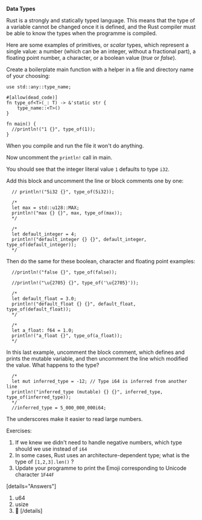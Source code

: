 **Data Types**

Rust is a strongly and statically typed language. This means that the type of a variable cannot be changed once it is defined, and the Rust compiler must be able to know the types when the programme is compiled.

Here are some examples of primitives, or _scalar_ types, which represent a single value: a number (which can be an integer, without a fractional part), a floating point number, a character, or a boolean value (_true_ or _false_).

Create a boilerplate main function with a helper in a file and directory name of your choosing:

```
use std::any::type_name;
  
#[allow(dead_code)]
fn type_of<T>(_: T) -> &'static str {
    type_name::<T>()
}

fn main() {
  //println!("1 {}", type_of(1));
}
```

When you compile and run the file it won't do anything.

Now uncomment the `println!` call in main.

You should see that the integer literal value `1` defaults to type `i32`.

Add this block and uncomment the line or block comments one by one:

```
  // println!("5i32 {}", type_of(5i32));

  /*
  let max = std::u128::MAX;
  println!("max {} {}", max, type_of(max));
  */

  /*
  let default_integer = 4;
  println!("default_integer {} {}", default_integer, type_of(default_integer));
  */
```

Then do the same for these boolean, character and  floating point examples:

```
  //println!("false {}", type_of(false));

  //println!("\u{2705} {}", type_of('\u{2705}'));

  /*
  let default_float = 3.0;
  println!("default_float {} {}", default_float, type_of(default_float));
  */

  /*
  let a_float: f64 = 1.0;
  println!("a_float {}", type_of(a_float));
  */
```

In this last example, uncomment the block comment, which defines and prints the mutable variable, and then uncomment the line which modified the value. What happens to the type?

```
  /*
  let mut inferred_type = -12; // Type i64 is inferred from another line
  println!("inferred_type (mutable) {} {}", inferred_type, type_of(inferred_type));
  */
  //inferred_type = 5_000_000_000i64;
```

The underscores make it easier to read large numbers. 

Exercises:

1. If we knew we didn't need to handle negative numbers, which type should we use instead of `i64`
2. In some cases, Rust uses an architecture-dependent type; what is the type of `[1,2,3].len()` ?
3. Update your programme to print the Emoji corresponding to Unicode character `1F44F`

[details="Answers"]
1. u64
2. usize
3. :clap: 
[/details]
